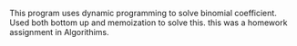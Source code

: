This program uses dynamic programming to solve binomial coefficient. Used both bottom up and memoization to solve this. this was a homework assignment
in Algorithims.
